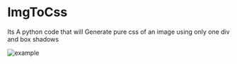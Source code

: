 # ImgToCss
Its A python code that will Generate pure css of an image using only one div and box shadows

![example](https://i.ibb.co/TvBQfb9/Capture.png)
